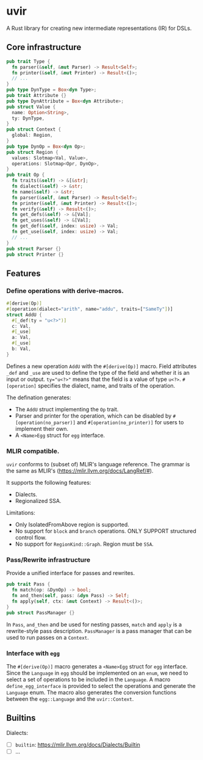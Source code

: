 # uvir

A Rust library for creating new intermediate representations (IR) for DSLs. 

## Core infrastructure

```rust
pub trait Type {
  fn parser(&self, &mut Parser) -> Result<Self>;
  fn printer(&self, &mut Printer) -> Result<()>;
  // ...
}
pub type DynType = Box<dyn Type>;
pub trait Attribute {}
pub type DynAttribute = Box<dyn Attribute>;
pub struct Value {
  name: Option<String>,
  ty: DynType,
}
pub struct Context {
  global: Region,
}
pub type DynOp = Box<dyn Op>;
pub struct Region {
  values: Slotmap<Val, Value>,
  operations: Slotmap<Opr, DynOp>,
}
pub trait Op {
  fn traits(&self) -> &[&str];
  fn dialect(&self) -> &str;
  fn name(&self) -> &str;
  fn parser(&self, &mut Parser) -> Result<Self>;
  fn printer(&self, &mut Printer) -> Result<()>;
  fn verify(&self) -> Result<()>;
  fn get_defs(&self) -> &[Val];
  fn get_uses(&self) -> &[Val];
  fn get_def(&self, index: usize) -> Val;
  fn get_use(&self, index: usize) -> Val;
  // ...
}
pub struct Parser {}
pub struct Printer {}
```

## Features

### Define operations with derive-macros.

```rust
#[derive(Op)]
#[operation(dialect="arith", name="addu", traits=["SameTy"])]
struct AddU {
  #[_def(ty = "u<?>")]
  c: Val,
  #[_use]
  a: Val,
  #[_use]
  b: Val,
} 
```

Defines a new operation `AddU` with the `#[derive(Op)]` macro.  Field attributes `_def` and `_use` are used to define the type of the field and whether it is an input or output. `ty="u<?>"` means that the field is a value of type `u<?>`. `#[operation]` specifies the dialect, name, and traits of the operation.

The defination generates:
- The `AddU` struct implementing the `Op` trait.
- Parser and printer for the operation, which can be disabled by `#[operation(no_parser)]` and `#[operation(no_printer)]` for users to implement their own.
- A `<Name>Egg` struct for `egg` interface.

### MLIR compatible.

`uvir` conforms to (subset of) MLIR's language reference. The grammar is the same as MLIR's (https://mlir.llvm.org/docs/LangRef/#).

It supports the following features:
- Dialects.
- Regionalized SSA.

Limitations:
- Only IsolatedFromAbove region is supported.
- No support for `block` and `branch` operations. ONLY SUPPORT structured control flow.
- No support for `RegionKind::Graph`. Region must be `SSA`.

### Pass/Rewrite infrastructure

Provide a unified interface for passes and rewrites.

```rust
pub trait Pass {
  fn match(op: &DynOp) -> bool;
  fn and_then(self, pass: &dyn Pass) -> Self;
  fn apply(self, ctx: &mut Context) -> Result<()>;
}
pub struct PassManager {}
```

In `Pass`, `and_then` and be used for nesting passes, `match` and `apply` is a rewrite-style pass description. `PassManager` is a pass manager that can be used to run passes on a `Context`.

### Interface with `egg`

The `#[derive(Op)]` macro generates a `<Name>Egg` struct for `egg` interface. Since the `Language` in `egg` should be implemented on an `enum`, we need to select a set of operations to be included in the `Language`. A macro `define_egg_interface` is provided to select the operations and generate the `Language` enum. The macro also generates the conversion functions between the `egg::Language` and the `uvir::Context`.


## Builtins

Dialects:
- [ ] `builtin`: https://mlir.llvm.org/docs/Dialects/Builtin
- [ ] ...
